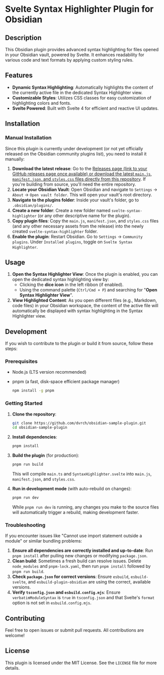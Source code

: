 # Svelte Syntax Highlighter Plugin for Obsidian

## Description

This Obsidian plugin provides advanced syntax highlighting for files opened in your Obsidian vault, powered by Svelte. It enhances readability for various code and text formats by applying custom styling rules.

## Features

*   **Dynamic Syntax Highlighting**: Automatically highlights the content of the currently active file in the dedicated Syntax Highlighter view.
*   **Customizable Styles**: Utilizes CSS classes for easy customization of highlighting colors and fonts.
*   **Svelte Powered**: Built with Svelte 4 for efficient and reactive UI updates.

## Installation

### Manual Installation

Since this plugin is currently under development (or not yet officially released on the Obsidian community plugins list), you need to install it manually:

1.  **Download the latest release**: Go to the [Releases page (link to your GitHub releases page once available) or download the latest `main.js`, `manifest.json`, and `styles.css` files directly from this repository](https://github.com/dvrch/obsidian-sample-plugin/releases/latest). If you're building from source, you'll need the entire repository.
2.  **Locate your Obsidian Vault**: Open Obsidian and navigate to `Settings` -> `About` -> `Open vault folder`. This will open your vault's root directory.
3.  **Navigate to the plugins folder**: Inside your vault's folder, go to `.obsidian/plugins/`.
4.  **Create a new folder**: Create a new folder named `svelte-syntax-highlighter` (or any other descriptive name for the plugin).
5.  **Copy plugin files**: Copy the `main.js`, `manifest.json`, and `styles.css` files (and any other necessary assets from the release) into the newly created `svelte-syntax-highlighter` folder.
6.  **Enable the plugin**: Restart Obsidian. Go to `Settings` -> `Community plugins`. Under `Installed plugins`, toggle on `Svelte Syntax Highlighter`.

## Usage

1.  **Open the Syntax Highlighter View**: Once the plugin is enabled, you can open the dedicated syntax highlighting view by:
    *   Clicking the **dice icon** in the left ribbon (if enabled).
    *   Using the command palette (`Ctrl/Cmd + P`) and searching for "**Open Syntax Highlighter View**".
2.  **View Highlighted Content**: As you open different files (e.g., Markdown, code files) in your Obsidian workspace, the content of the active file will automatically be displayed with syntax highlighting in the Syntax Highlighter view.

## Development

If you wish to contribute to the plugin or build it from source, follow these steps:

### Prerequisites

*   Node.js (LTS version recommended)
*   pnpm (a fast, disk-space efficient package manager)

    ```bash
    npm install -g pnpm
    ```

### Getting Started

1.  **Clone the repository**:

    ```bash
    git clone https://github.com/dvrch/obsidian-sample-plugin.git
    cd obsidian-sample-plugin
    ```

2.  **Install dependencies**:

    ```bash
    pnpm install
    ```

3.  **Build the plugin** (for production):

    ```bash
    pnpm run build
    ```

    This will compile `main.ts` and `SyntaxHighlighter.svelte` into `main.js`, `manifest.json`, and `styles.css`.

4.  **Run in development mode** (with auto-rebuild on changes):

    ```bash
    pnpm run dev
    ```

    While `pnpm run dev` is running, any changes you make to the source files will automatically trigger a rebuild, making development faster.

### Troubleshooting

If you encounter issues like "Cannot use import statement outside a module" or similar bundling problems:

1.  **Ensure all dependencies are correctly installed and up-to-date**: Run `pnpm install` after pulling new changes or modifying `package.json`.
2.  **Clean build**: Sometimes a fresh build can resolve issues. Delete `node_modules` and `pnpm-lock.yaml`, then run `pnpm install` followed by `pnpm run build`.
3.  **Check `package.json` for correct versions**: Ensure `esbuild`, `esbuild-svelte`, and `esbuild-plugin-obsidian` are using the correct, available versions.
4.  **Verify `tsconfig.json` and `esbuild.config.mjs`**: Ensure `verbatimModuleSyntax` is `true` in `tsconfig.json` and that Svelte's `format` option is not set in `esbuild.config.mjs`.

## Contributing

Feel free to open issues or submit pull requests. All contributions are welcome!

## License

This plugin is licensed under the MIT License. See the `LICENSE` file for more details.
